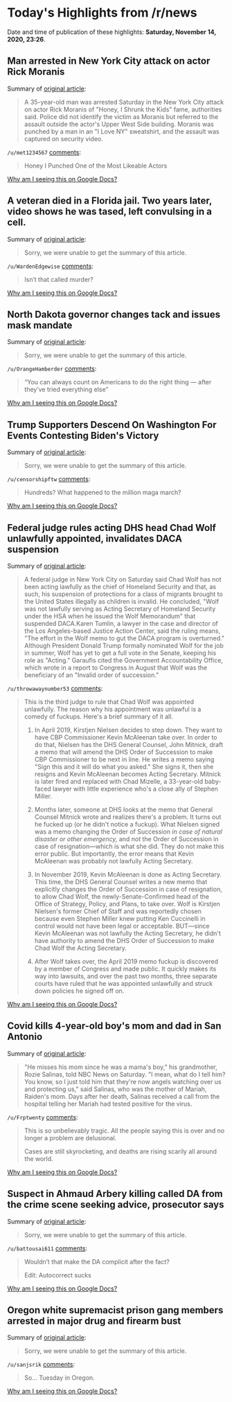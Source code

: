 # Today's Highlights from /r/news

Date and time of publication of these highlights: **Saturday, November 14, 2020, 23:26**.

## Man arrested in New York City attack on actor Rick Moranis

Summary of [original article](https://www.nbcnews.com/news/us-news/man-arrested-new-york-city-attack-actor-rick-moranis-n1247852):

> A 35-year-old man was arrested Saturday in the New York City attack on actor Rick Moranis of "Honey, I Shrunk the Kids" fame, authorities said. Police did not identify the victim as Moranis but referred to the assault outside the actor's Upper West Side building. Moranis was punched by a man in an "I Love NY" sweatshirt, and the assault was captured on security video.

`/u/met1234567` [comments](https://www.reddit.com/r/news/comments/jud59a/man_arrested_in_new_york_city_attack_on_actor/):

> Honey I Punched One of the Most Likeable Actors

[Why am I seeing this on Google Docs?](https://docs.google.com/document/d/1Dc6We63vOXIZsc0op-Bt4abqkYjXzOigalQqFxmvvbM/edit?usp=sharing)

## A veteran died in a Florida jail. Two years later, video shows he was tased, left convulsing in a cell.

Summary of [original article](https://www.washingtonpost.com/nation/2020/11/13/veteran-police-death/):

> Sorry, we were unable to get the summary of this article.

`/u/WardenEdgewise` [comments](https://www.reddit.com/r/news/comments/jua8dr/a_veteran_died_in_a_florida_jail_two_years_later/):

> Isn’t that called murder?

[Why am I seeing this on Google Docs?](https://docs.google.com/document/d/1Dc6We63vOXIZsc0op-Bt4abqkYjXzOigalQqFxmvvbM/edit?usp=sharing)

## North Dakota governor changes tack and issues mask mandate

Summary of [original article](https://apnews.com/article/us-news-bismarck-north-dakota-coronavirus-pandemic-45788d9dfaae23c1db8125088dfa242b):

> Sorry, we were unable to get the summary of this article.

`/u/OrangeHamberder` [comments](https://www.reddit.com/r/news/comments/ju89wv/north_dakota_governor_changes_tack_and_issues/):

>  “You can always count on Americans to do the right thing — after they’ve tried everything else”

[Why am I seeing this on Google Docs?](https://docs.google.com/document/d/1Dc6We63vOXIZsc0op-Bt4abqkYjXzOigalQqFxmvvbM/edit?usp=sharing)

## Trump Supporters Descend On Washington For Events Contesting Biden's Victory

Summary of [original article](https://www.npr.org/2020/11/14/934957728/trump-supporters-descend-on-d-c-for-events-contesting-election-results):

> Sorry, we were unable to get the summary of this article.

`/u/censorshipftw` [comments](https://www.reddit.com/r/news/comments/ju6my7/trump_supporters_descend_on_washington_for_events/):

> Hundreds? What happened to the million maga march?

[Why am I seeing this on Google Docs?](https://docs.google.com/document/d/1Dc6We63vOXIZsc0op-Bt4abqkYjXzOigalQqFxmvvbM/edit?usp=sharing)

## Federal judge rules acting DHS head Chad Wolf unlawfully appointed, invalidates DACA suspension

Summary of [original article](https://www.nbcnews.com/news/us-news/federal-judge-rules-acting-dhs-head-chad-wolf-unlawfully-appointed-n1247848):

> A federal judge in New York City on Saturday said Chad Wolf has not been acting lawfully as the chief of Homeland Security and that, as such, his suspension of protections for a class of migrants brought to the United States illegally as children is invalid. He concluded, "Wolf was not lawfully serving as Acting Secretary of Homeland Security under the HSA when he issued the Wolf Memorandum" that suspended DACA.Karen Tumlin, a lawyer in the case and director of the Los Angeles-based Justice Action Center, said the ruling means, "The effort in the Wolf memo to gut the DACA program is overturned." Although President Donald Trump formally nominated Wolf for the job in summer, Wolf has yet to get a full vote in the Senate, keeping his role as "Acting." Garaufis cited the Government Accountability Office, which wrote in a report to Congress in August that Wolf was the beneficiary of an "Invalid order of succession."

`/u/throwawaynumber53` [comments](https://www.reddit.com/r/news/comments/juamk5/federal_judge_rules_acting_dhs_head_chad_wolf/):

> This is the third judge to rule that Chad Wolf was appointed unlawfully. The reason why his appointment was unlawful is a comedy of fuckups. Here's a brief summary of it all.
> 
> 1. In April 2019, Kirstjen Nielsen decides to step down. They want to have CBP Commissioner Kevin McAleenan take over. In order to do that, Nielsen has the DHS General Counsel, John Mitnick, draft a memo that will amend the DHS Order of Succession to make CBP Commissioner to be next in line. He writes a memo saying "Sign this and it will do what you asked." She signs it, then she resigns and Kevin McAleenan becomes Acting Secretary. Mitnick is later fired and replaced with Chad Mizelle, a 33-year-old baby-faced lawyer with little experience who's a close ally of Stephen Miller.
> 
> 2. Months later, someone at DHS looks at the memo that General Counsel Mitnick wrote and realizes there's a problem. It turns out he fucked up (or he didn't notice a fuckup). What Nielsen signed was a memo changing the Order of Succession *in case of natural disaster or other emergency,* and *not* the Order of Succession in case of resignation—which is what she did. They do not make this error public. But importantly, the error means that Kevin McAleenan was probably not lawfully Acting Secretary.
> 
> 3. In November 2019, Kevin McAleenan is done as Acting Secretary. This time, the DHS General Counsel writes a new memo that explicitly changes the Order of Succession in case of resignation, to allow Chad Wolf, the newly-Senate-Confirmed head of the Office of Strategy, Policy, and Plans, to take over. Wolf is Kirstjen Nielsen's former Chief of Staff and was reportedly chosen because even Stephen Miller knew putting Ken Cuccinelli in control would not have been legal or acceptable. BUT—since Kevin McAleenan was not lawfully the Acting Secretary, he didn't have authority to amend the DHS Order of Succession to make Chad Wolf the Acting Secretary.
> 
> 3. After Wolf takes over, the April 2019 memo fuckup is discovered by a member of Congress and made public. It quickly makes its way into lawsuits, and over the past two months, three separate courts have ruled that he was appointed unlawfully and struck down policies he signed off on.

[Why am I seeing this on Google Docs?](https://docs.google.com/document/d/1Dc6We63vOXIZsc0op-Bt4abqkYjXzOigalQqFxmvvbM/edit?usp=sharing)

## Covid kills 4-year-old boy's mom and dad in San Antonio

Summary of [original article](https://www.nbcnews.com/news/latino/covid-kills-4-year-old-boy-s-mom-dad-san-n1247850):

> "He misses his mom since he was a mama's boy," his grandmother, Rozie Salinas, told NBC News on Saturday. "I mean, what do I tell him? You know, so I just told him that they're now angels watching over us and protecting us," said Salinas, who was the mother of Mariah, Raiden's mom. Days after her death, Salinas received a call from the hospital telling her Mariah had tested positive for the virus.

`/u/Frptwenty` [comments](https://www.reddit.com/r/news/comments/jubabv/covid_kills_4yearold_boys_mom_and_dad_in_san/):

> This is so unbelievably tragic. All the people saying this is over and no longer a problem are delusional.
> 
> Cases are still skyrocketing, and deaths are rising scarily all around the world.

[Why am I seeing this on Google Docs?](https://docs.google.com/document/d/1Dc6We63vOXIZsc0op-Bt4abqkYjXzOigalQqFxmvvbM/edit?usp=sharing)

## Suspect in Ahmaud Arbery killing called DA from the crime scene seeking advice, prosecutor says

Summary of [original article](https://www.cnn.com/2020/11/13/us/ahmaud-arbery-suspects-bond-hearing/index.html):

> Sorry, we were unable to get the summary of this article.

`/u/battousai611` [comments](https://www.reddit.com/r/news/comments/ju41vt/suspect_in_ahmaud_arbery_killing_called_da_from/):

> Wouldn’t that make the DA complicit after the fact?
> 
> Edit: Autocorrect sucks

[Why am I seeing this on Google Docs?](https://docs.google.com/document/d/1Dc6We63vOXIZsc0op-Bt4abqkYjXzOigalQqFxmvvbM/edit?usp=sharing)

## Oregon white supremacist prison gang members arrested in major drug and firearm bust

Summary of [original article](https://ktvl.com/news/local/oregon-white-supremacist-prison-gang-members-arrested-in-major-drug-and-firearm-bust):

> Sorry, we were unable to get the summary of this article.

`/u/sanjsrik` [comments](https://www.reddit.com/r/news/comments/jufdte/oregon_white_supremacist_prison_gang_members/):

> So... Tuesday in Oregon.

[Why am I seeing this on Google Docs?](https://docs.google.com/document/d/1Dc6We63vOXIZsc0op-Bt4abqkYjXzOigalQqFxmvvbM/edit?usp=sharing)


